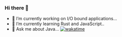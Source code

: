 ### Hi there 👋

- 🔭 I’m currently working on I/O bound applications...
- 🌱 I’m currently learning Rust and JavaScript..
- 💬 Ask me about Java...
[![wakatime](https://wakatime.com/badge/migx/57ef6f05-a6f9-4cba-bd5e-5262bfcc73e3.svg)](https://wakatime.com/@57ef6f05-a6f9-4cba-bd5e-5262bfcc73e3)
